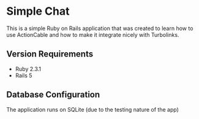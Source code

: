 # Simple Chat

This is a simple Ruby on Rails application that was created to learn how to use
ActionCable and how to make it integrate nicely with Turbolinks.

## Version Requirements

- Ruby 2.3.1
- Rails 5

## Database Configuration

The application runs on SQLite (due to the testing nature of the app)
